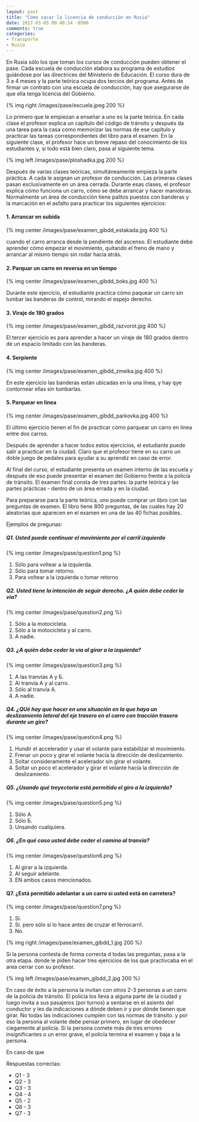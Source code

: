 ```yaml
---
layout: post
title: "Cómo sacar la licencia de conducción en Rusia"
date: 2017-03-05 09:40:14 -0500
comments: true
categories: 
- Transporte
- Rusia
---
```


En Rusia sólo los que toman los cursos de conducción pueden obtener el pase. Cada escuela de conducción elabora su programa de estudios guiándose por las directrices del Ministerio de Educación. El curso dura de 3 a 4 meses y la parte teórica ocupa dos tercios del programa. Antes de firmar un contrato con una escuela de conducción, hay que asegurarse de que ella tenga licencia del Gobierno. 

{% img right /images/pase/escuela.jpeg 200 %}

Lo primero que le empiezan a enseñar a uno es la parte teórica. En cada clase el profesor explica un capítulo del código de tránsito y después da una tarea para la casa como memorizar las normas de ese capítulo y practicar las tareas correspondientes del libro para el examen. En la siguiente clase, el profesor hace un breve repaso del conocimiento de los estudiantes y, si todo está bien claro, pasa al siguiente tema.

{% img left /images/pase/ploshadka.jpg 200 %}

Después de varias clases teóricas, simultáneamente empieza la parte práctica. A cada le asignan un profesor de conducción. Las primeras clases pasan exclusivamente en un área cerrada. Durante esas clases, el profesor explica cómo funciona un carro, cómo se debe arrancar y hacer maniobras. Normalmente un área de conducción tiene palitos puestos con banderas y la marcación en el asfalto para practicar los siguientes ejercicios:

#### 1. Arrancar en subida

{% img center /images/pase/examen_gibdd_estakada.jpg 400 %}

cuando el carro arranca desde la pendiente del ascenso. El estudiante debe aprender cómo empezar el movimiento, quitando el freno de mano y arrancar al mismo tiempo sin rodar hacía atrás.

#### 2. Parquar un carro en reversa en un tiempo

{% img center /images/pase/examen_gibdd_boks.jpg 400 %}

Durante este ejercicio, el estudiante practica cómo paquear un carro sin tumbar las banderas de control, mirando el espejo derecho. 

#### 3. Viraje de 180 grados

{% img center /images/pase/examen_gibdd_razvorot.jpg 400 %}

El tercer ejercicio es para aprender a hacer un viraje de 180 grados dentro de un espacio limitado con las banderas.

#### 4. Serpiente

{% img center /images/pase/examen_gibdd_zmeika.jpg 400 %}

En este ejercicio las banderas están ubicadas en la una línea, y hay qye contornear ellas sin tumbarlas.

#### 5. Parquear en línea

{% img center /images/pase/examen_gibdd_parkovka.jpg 400 %}

El último ejercicio tienen el fin de practicar cómo parquear un carro en línea entre dos carros. 

Después de aprender a hacer todos estos ejercicios, el estudiante puede salir a practicar en la ciudad. Claro que el profesor tiene en su carro un doble juego de pedales para ayudar a su aprendiz en caso de error.

Al final del curso, el estudiante presenta un examen interno de las escuela y después de eso puede presentar el examen del Gobierno frente a la policía de tránsito. El examen final consta de tres partes: la parte teórica y las partes prácticas - dentro de un área errada y en la ciudad. 

Para prepararse para la parte teórica, uno puede comprar un libro con las preguntas de examen. El libro tiene 800 preguntas, de las cuales hay 20 aleatorias que aparecen en el examen en una de las 40 fichas posibles.

Ejemplos de pregunas:

##### Q1. Usted puede continuar el movimiento por el carril izquierdo

{% img center /images/pase/question1.png %}

1. Sólo para voltear a la izquierda.
2. Sólo para tomar retorno.
3. Para voltear a la izquierda o tomar retorno

##### Q2. Usted tiene la intención de seguir derecho. ¿A quién debe ceder la vía?

{% img center /images/pase/question2.png %}

1. Sólo a la motocicleta.
2. Sólo a la motocicleta y al carro.
3. A nadie.

##### Q3. ¿A quién debe ceder la vía al girar a la izquierda?

{% img center /images/pase/question3.png %}

1. A las tranvías А y Б.
2. Al tranvía A y al carro.
3. Sólo al tranvía A.
4. A nadie.

##### Q4. ¿QUé hay que hacer en una situación en la que haya un deslizamiento lateral del eje trasero en el carro con tracción trasera durante un giro?

{% img center /images/pase/question4.png %}

1. Hundir el accelerador y usar el volante para estabilizar el movimiento.
2. Frenar un poco y girar el volante hacía la dirección de deslizamiento.
3. Soltar consideramente el acelerador sin girar el volante.
4. Soltar un poco el acelerador y girar el volante hacía la dirección de deslizamiento.

##### Q5. ¿Usando qué treyectoria está permitido el giro a la izquierda?

{% img center /images/pase/question5.png %}

1. Sólo A.
2. Sólo Б.
3. Unsando cualquiera.

##### Q6. ¿En qué caso usted debe ceder el camino al tranvía?

{% img center /images/pase/question6.png %}

1. Al girar a la izquierda.
2. Al seguir adelante.
3. EN ambos casos mencionados.

#### Q7. ¿Está permitido adelantar a un carro si usted está en carretera?

{% img center /images/pase/question7.png %}

1. Sí.
2. Sí. pero sólo si lo hace antes de cruzar el ferrocarril.
3. No.

{% img right /images/pase/examen_gibdd_1.jpg 200 %}

Si la persona contesta de forma correcta d todas las preguntas, pasa a la otra etapa. donde le piden hacer tres ejercicios de los que practivcaba en el area cerrar con su profesor.

{% img left /images/pase/examen_gibdd_2.jpg 200 %}

En caso de éxito a la persona la invitan con otros 2-3 personas a un carro de la policía de tránsito. El policía los lleva a alguna parte de la ciudad y luego invita a sus pasajeros (por turnos) a sentarse en el asiento del conductor y les da indicaciones a dónde deben ir y por dónde tienen que girar. No todas las indicaciones cumplen con las normas de tránsito. y por eso la persona al volante debe pensar primero, en lugar de obedecer ciegamente al policía. Si la persona comete más de tres errores insignificantes o un error grave, el policía termina el examen y baja a la persona.

En caso de que 

Respuestas correctas:

* Q1 - 3
* Q2 - 3
* Q3 - 3
* Q4 - 4
* Q5 - 2
* Q6 - 3
* Q7 - 3

